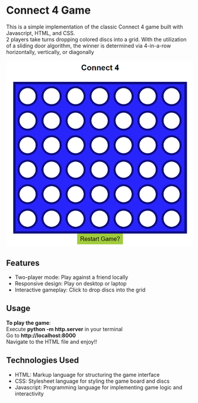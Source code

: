 # Connect 4 Game

This is a simple implementation of the classic Connect 4 game built with Javascript, HTML, and CSS.  
2 players take turns dropping colored discs into a grid. With the utilization of a sliding door algorithm, the winner is determined via 4-in-a-row horizontally, vertically, or diagonally

![Connect 4 Screenshot](Connect4.png)

## Features

- Two-player mode: Play against a friend locally  
- Responsive design: Play on desktop or laptop  
- Interactive gameplay: Click to drop discs into the grid  

## Usage
**To play the game**:  
Execute **python -m http.server** in your terminal   
Go to **http://localhost:8000**  
Navigate to the HTML file and enjoy!!

## Technologies Used
- HTML: Markup language for structuring the game interface  
- CSS: Stylesheet language for styling the game board and discs
- Javascript: Programming language for implementing game logic and interactivity